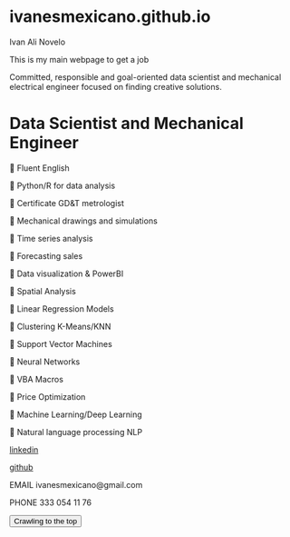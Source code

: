 
# ivanesmexicano.github.io

Ivan Ali Novelo



This is my main webpage to get a job
<html>
<head>
<link rel="stylesheet" href="app.css"/>
<title>ivanesmexicano@gmail.com </title>
</head>
<body>
Committed, responsible and goal-oriented data scientist and mechanical electrical engineer focused on finding creative solutions. 
<h1>Data Scientist and Mechanical Engineer</h1>

<p>
 Fluent English 
  </p>
 Python/R for data analysis
  <p>
 Certificate GD&T metrologist
    </p>
 Mechanical drawings and simulations
  <p>
 Time series analysis
    </p>
 Forecasting sales
  <p>
 Data visualization & PowerBI
    </p>
 Spatial Analysis
  <p>
 Linear Regression Models
    </p>
 Clustering K-Means/KNN
  <p>
    
 Support Vector Machines
    </p>
 Neural Networks
  <p>
    
 VBA Macros
    </p>
  
 Price Optimization
  <p>
 Machine Learning/Deep Learning
    </p>
  
 Natural language processing NLP</p>
<p>
  
  
<a href="http://www.linkedin.com/in/ivan-ali-novelo">linkedin</a>
<p>
<a href="https://github.com/ivanesmexicano">github</a></p>
  
<p>
EMAIL
ivanesmexicano@gmail.com
  </p>
  <p>
PHONE
333 054 11 76
  </p>
  
  
  
  


<button onclick="alertButton()"> Crawling to the top </button>

</body>

<script scr="app.js"></script>
</html>
